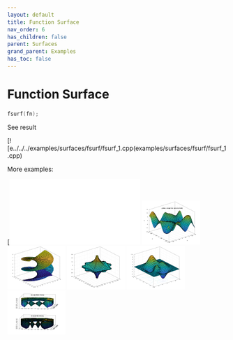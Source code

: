```yaml
---
layout: default
title: Function Surface
nav_order: 6
has_children: false
parent: Surfaces
grand_parent: Examples
has_toc: false
---
```

# Function Surface

```cpp
fsurf(fn);
```


See result

[![e../../../examples/surfaces/fsurf/fsurf_1.cpp(examples/surfaces/fsurf/fsurf_1.cpp)

More examples:
    
[![e............../../../examples/surfaces/fsurf/fsurf_8.cpp.png3_thumb.png)](examples/surfaces/fsurf/fsurf_3.cpp)  [![example_fsurf_4](docs/examples/surfaces/fsurf/fsurf_4_thumb.png)](examples/surfaces/fsurf/fsurf_4.cpp)  [![example_fsurf_5](docs/examples/surfaces/fsurf/fsurf_5_thumb.png)](examples/surfaces/fsurf/fsurf_5.cpp)  [![example_fsurf_6](docs/examples/surfaces/fsurf/fsurf_6_thumb.png)](examples/surfaces/fsurf/fsurf_6.cpp)  [![example_fsurf_7](docs/examples/surfaces/fsurf/fsurf_7_thumb.png)](examples/surfaces/fsurf/fsurf_7.cpp)  [![example_fsurf_8](docs/examples/surfaces/fsurf/fsurf_8_thumb.png)](examples/surfaces/fsurf/fsurf_8.cpp)

  


